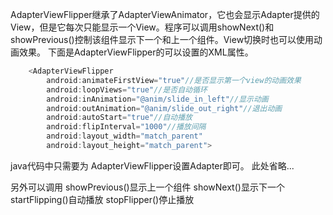 AdapterViewFlipper继承了AdapterViewAnimator，它也会显示Adapter提供的View，但是它每次只能显示一个View。程序可以调用showNext()和showPrevious()控制该组件显示下一个和上一个组件。View切换时也可以使用动画效果。
下面是AdapterViewFlipper的可以设置的XML属性。

```java
    <AdapterViewFlipper
        android:animateFirstView="true"//是否显示第一个view的动画效果
        android:loopViews="true"//是否自动循环
        android:inAnimation="@anim/slide_in_left"//显示动画
        android:outAnimation="@anim/slide_out_right"//退出动画
        android:autoStart="true"//自动播放
        android:flipInterval="1000"//播放间隔
        android:layout_width="match_parent"
        android:layout_height="match_parent">
```

java代码中只需要为 AdapterViewFlipper设置Adapter即可。
此处省略...

另外可以调用
showPrevious()显示上一个组件
showNext()显示下一个
startFlipping()自动播放
stopFlipper()停止播放
